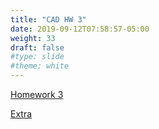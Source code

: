 ```yaml
---
title: "CAD HW 3"
date: 2019-09-12T07:58:57-05:00
weight: 33
draft: false
#type: slide
#theme: white
---
```


<a
href="https://drive.google.com/open?id=1VpPo1vq5BUGR3I45LgH8Lt-cBIOOeHt_n-ckAVcDnVM">Homework
3</a>

<a href="https://drive.google.com/open?id=1YEo1CAsXQRKWXeZBWtW3nN_pfs2pPfuh8VNyoW5dr20">Extra</a>
